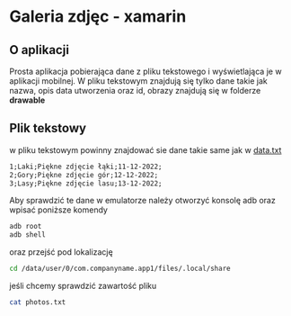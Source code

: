 # Galeria zdjęc - xamarin

## O aplikacji
Prosta aplikacja pobierająca dane z pliku tekstowego i wyświetlająca je w aplikacji mobilnej. W pliku tekstowym znajdują się tylko dane takie jak nazwa, opis data utworzenia oraz id, obrazy znajdują się w folderze **drawable**

## Plik tekstowy
w pliku tekstowym powinny znajdować sie dane takie same jak w [data.txt](https://github.com/SouthKioto/photos-gallery-xamarin/blob/master/App1/App1/data/data.txt)

```txt
1;Laki;Piękne zdjęcie łąki;11-12-2022;
2;Gory;Piękne zdjęcie gór;12-12-2022;
3;Lasy;Piękne zdjęcie lasu;13-12-2022;
```

Aby sprawdzić te dane w emulatorze należy otworzyć konsolę adb oraz wpisać poniższe komendy

```bash
adb root
adb shell
```

oraz przejść pod lokalizację
```bash
cd /data/user/0/com.companyname.app1/files/.local/share
```

jeśli chcemy sprawdzić zawartość pliku

```bash
cat photos.txt
```

